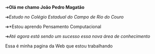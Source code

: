  &#10132;**Olá me chamo João Pedro Magatão**

&#10132;*Estudo no Colégio Estadual do Campo de Rio do Couro*

&#10132;*Estou aprendo Pensamento Computacional 
 
 &#10132;_Até agora está sendo um sucesso essa nova área de conhecimento_
 
 Essa é minha pagina da Web que estou trabalhando
 [](https://github.com/JoaoMagatao/MAGACELL.git)
 ![]()
